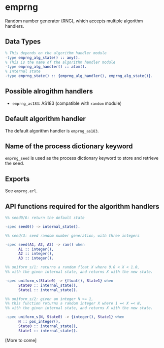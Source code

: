 # emprng

Random number generator (RNG), which accepts multiple algorithm handlers.

## Data Types

```erlang
% This depends on the algorithm handler module
-type emprng_alg_state() :: any().
% This is the name of the algorithm handler module
-type emprng_alg_handler() :: atom().
% Internal state
-type emprng_state() :: {emprng_alg_handler(), emprng_alg_state()}.
```    

## Possible alrogithm handlers

* `emprng_as183`: AS183 (compatible with `random` module)

## Default algorithm handler

The default algorithm handler is `emprng_as183`.

## Name of the process dictionary keyword

`emprng_seed` is used as the process dictionary keyword to store and retrieve the seed.

## Exports

See `emprng.erl`.

## API functions required for the algorithm handlers

```erlang
%% seed0/0: return the default state

-spec seed0() -> internal_state().

%% seed/3: seed random number generation, with three integers

-spec seed(A1, A2, A3) -> ran() when
      A1 :: integer(),
      A2 :: integer(),
      A3 :: integer().

%% uniform_s/1: returns a random float X where 0.0 < X < 1.0,
%% with the given internal state, and returns X with the new state.

-spec uniform_s(State0) -> {float(), State1} when
      State0 :: internal_state(),
      State1 :: internal_state().

%% uniform_s/2: given an integer N >= 1,
%% this function returns a random integer X where 1 =< X =< N,
%% with the given internal state, and returns X with the new state.

-spec uniform_s(N, State0) -> {integer(), State1} when
      N :: pos_integer(),
      State0 :: internal_state(),
      State1 :: internal_state().
```

[More to come]
